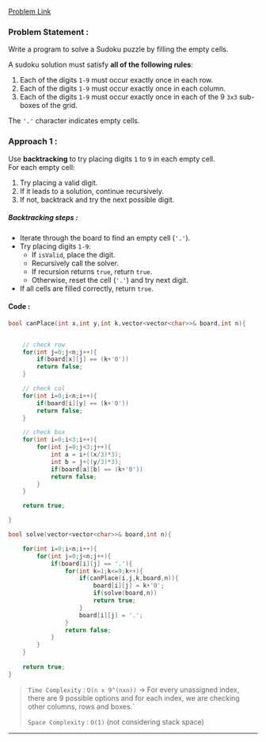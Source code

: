 [Problem Link](https://leetcode.com/problems/sudoku-solver/)
### Problem Statement : 

Write a program to solve a Sudoku puzzle by filling the empty cells.

A sudoku solution must satisfy **all of the following rules**:

1. Each of the digits `1-9` must occur exactly once in each row.
2. Each of the digits `1-9` must occur exactly once in each column.
3. Each of the digits `1-9` must occur exactly once in each of the 9 `3x3` sub-boxes of the grid.

The `'.'` character indicates empty cells.

### Approach 1 :

Use **backtracking** to try placing digits `1` to `9` in each empty cell.  
For each empty cell:

1. Try placing a valid digit.
2. If it leads to a solution, continue recursively.
3. If not, backtrack and try the next possible digit.

##### Backtracking steps :
- Iterate through the board to find an empty cell (`'.'`).
- Try placing digits `1-9`:
    - If `isValid`, place the digit.
    - Recursively call the solver.
    - If recursion returns `true`, return `true`.
    - Otherwise, reset the cell (`'.'`) and try next digit.
- If all cells are filled correctly, return `true`.

#### Code :

``` cpp
bool canPlace(int x,int y,int k,vector<vector<char>>& board,int n){


	// check row
	for(int j=0;j<n;j++){
		if(board[x][j] == (k+'0'))
		return false;
	}

	// check col
	for(int i=0;i<n;i++){
		if(board[i][y] == (k+'0'))
		return false;
	}

	// check box
	for(int i=0;i<3;i++){
		for(int j=0;j<3;j++){
			int a = i+((x/3)*3);
			int b = j+((y/3)*3);
			if(board[a][b] == (k+'0'))
			return false;
		}
	}

	return true;

}

bool solve(vector<vector<char>>& board,int n){

	for(int i=0;i<n;i++){
		for(int j=0;j<n;j++){
			if(board[i][j] == '.'){
				for(int k=1;k<=9;k++){
					if(canPlace(i,j,k,board,n)){
						board[i][j] = k+'0';
						if(solve(board,n))
						return true;
					}
					board[i][j] = '.';
				}
				return false;
			}
		}
	}
	
	return true;
}
```


> `Time Complexity` : `O(n x 9^(nxn))` -> For every unassigned index, there are 9 possible options and for each index, we are checking other columns, rows and boxes.`
> 
> `Space Complexity` : `O(1)` (not considering stack space)

---

